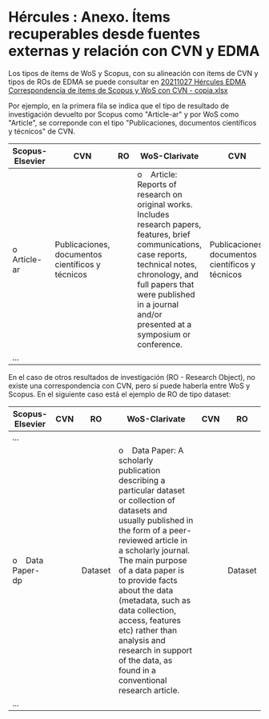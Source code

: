 # Hércules : Anexo. Ítems recuperables desde fuentes externas y relación con CVN y EDMA



Los tipos de ítems de WoS y Scopus, con su alineación con ítems de CVN y tipos de ROs de EDMA se puede consultar en [20211027 Hércules EDMA Correspondencia de ítems de Scopus y WoS con CVN \- copia.xlsx](/attachments/598147267/598147732.xlsx "attachments/598147267/598147732.xlsx")

Por ejemplo, en la primera fila se indica que el tipo de resultado de investigación devuelto por Scopus como "Article\-ar" y por WoS como "Article", se correponde con el tipo "Publicaciones, documentos científicos y técnicos" de CVN.



| Scopus\-Elsevier | CVN | RO | WoS\-Clarivate | CVN | RO |
| --- | --- | --- | --- | --- | --- |
| o    Article\-ar | Publicaciones, documentos científicos y técnicos |  | o    Article: Reports of research on original works. Includes research papers, features, brief communications, case reports, technical notes, chronology, and full papers that were published in a journal and/or presented at a symposium or conference. | Publicaciones, documentos científicos y técnicos |  |
| ... |  |  |  |  |  |

En el caso de otros resultados de investigación (RO \- Research Object), no existe una correspondencia con CVN, pero sí puede haberla entre WoS y Scopus. En el siguiente caso está el ejemplo de RO de tipo dataset:



| Scopus\-Elsevier | CVN | RO | WoS\-Clarivate | CVN | RO |
| --- | --- | --- | --- | --- | --- |
| ... |  |  |  |  |  |
| o    Data Paper\-dp |  | Dataset | o    Data Paper: A scholarly publication describing a particular dataset or collection of datasets and usually published in the form of a peer\-reviewed article in a scholarly journal. The main purpose of a data paper is to provide facts about the data (metadata, such as data collection, access, features etc) rather than analysis and research in support of the data, as found in a conventional research article. |  | Dataset |
| ... |  |  |  |  |  |




